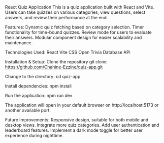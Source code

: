 React Quiz Application
This is a quiz application built with React and Vite. Users can take quizzes on various categories, view questions, select answers, and review their performance at the end.

Features:
Dynamic quiz fetching based on category selection.
Timer functionality for time-bound quizzes.
Review mode for users to evaluate their answers.
Modular component design for easier scalability and maintenance.

Technologies Used:
React
Vite
CSS
Open Trivia Database API

Installation & Setup:
Clone the repository
git clone https://github.com/Chahine-Ezzine/quiz-app.git

Change to the directory: 
cd quiz-app

Install dependencies:
npm install

Run the application:
npm run dev

The application will open in your default browser on http://localhost:5173 or another available port.

Future Improvements:
Responsive design, suitable for both mobile and desktop views.
Integrate more quiz categories.
Add user authentication and leaderboard features.
Implement a dark mode toggle for better user experience during nighttime.
